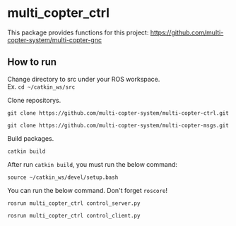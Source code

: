 # multi_copter_ctrl

This package provides functions for this project: https://github.com/multi-copter-system/multi-copter-gnc


## How to run

Change directory to src under your ROS workspace.  
Ex. `cd ~/catkin_ws/src`

Clone repositorys.

```
git clone https://github.com/multi-copter-system/multi-copter-ctrl.git
```
```
git clone https://github.com/multi-copter-system/multi-copter-msgs.git
```

Build packages.

```
catkin build
```

After run `catkin build`, you must run the below command:

```
source ~/catkin_ws/devel/setup.bash
```

You can run the below command. Don't forget `roscore`!

```
rosrun multi_copter_ctrl control_server.py
```
```
rosrun multi_copter_ctrl control_client.py
```
